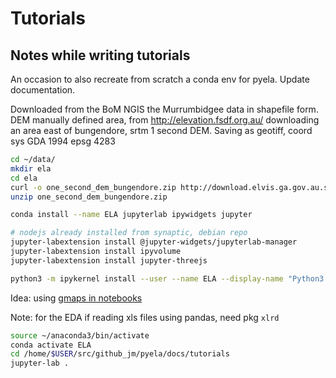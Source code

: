# Tutorials

## Notes while writing tutorials

An occasion to also recreate from scratch a conda env for pyela. Update documentation.

Downloaded from the BoM NGIS the Murrumbidgee data in shapefile form.
DEM manually defined area, from http://elevation.fsdf.org.au/
downloading an area east of bungendore, srtm 1 second DEM. Saving as geotiff, coord sys GDA 1994 epsg 4283 

```bash
cd ~/data/
mkdir ela
cd ela
curl -o one_second_dem_bungendore.zip http://download.elvis.ga.gov.au.s3.amazonaws.com/CLIP_17629.zip
unzip one_second_dem_bungendore.zip

conda install --name ELA jupyterlab ipywidgets jupyter

# nodejs already installed from synaptic, debian repo
jupyter-labextension install @jupyter-widgets/jupyterlab-manager
jupyter-labextension install ipyvolume
jupyter-labextension install jupyter-threejs

python3 -m ipykernel install --user --name ELA --display-name "Python3 (ELA)"

```

Idea: using [gmaps in notebooks](https://jupyter-gmaps.readthedocs.io/en/latest/install.html#installing-jupyter-gmaps-for-jupyterlab)

Note: for the EDA if reading xls files using pandas, need pkg `xlrd`

```bash
source ~/anaconda3/bin/activate
conda activate ELA
cd /home/$USER/src/github_jm/pyela/docs/tutorials
jupyter-lab .
```